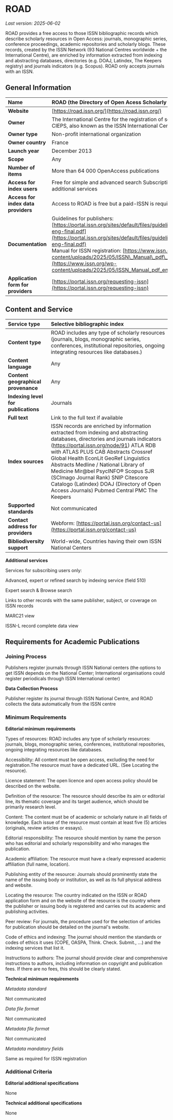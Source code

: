 # ROAD

*Last version: 2025-06-02*

ROAD provides a free access to those ISSN bibliographic records which describe scholarly resources in Open Access: journals, monographic series, conference proceedings, academic repositories and scholarly blogs. These records, created by the ISSN Network (93 National Centres worldwide \+ the International Centre), are enriched by information extracted from indexing and abstracting databases, directories (e.g. DOAJ, Latindex, The Keepers registry) and journals indicators (e.g. Scopus). ROAD only accepts journals with an ISSN.

## General Information

| Name | ROAD (the Directory of Open Acess Scholarly Resources) |
| :---- | :---- |
| **Website** | [https://road.issn.org/](https://road.issn.org/) |
| **Owner** | The International Centre for the registration of serial publications – CIEPS, also known as the ISSN International Centre |
| **Owner type** | Non-profit international organization |
| **Owner country** | France |
| **Launch year** | December 2013 |
| **Scope** | Any |
| **Number of items** | More than 64 000 OpenAccess publications |
| **Access for index users** | Free for simple and advanced search Subscription required for additional services |
| **Access for index data providers** | Access to ROAD is free but a paid-ISSN is required |
| **Documentation** | Guidelines for publishers: [https://portal.issn.org/sites/default/files/guidelinespublishers\_merged-eng-final.pdf](https://portal.issn.org/sites/default/files/guidelinespublishers_merged-eng-final.pdf) <br> Manual for ISSN registration: [https://www.issn.org/wp-content/uploads/2025/05/ISSN\_Manual\_pdf\_en.html](https://www.issn.org/wp-content/uploads/2025/05/ISSN_Manual_pdf_en.html) |
| **Application form for providers** | [https://portal.issn.org/requesting-issn](https://portal.issn.org/requesting-issn) |

## Content and Service

| Service type | Selective bibliographic index |
| :---- | :---- |
| **Content type** | ROAD includes any type of scholarly resources (journals, blogs, monographic series, conferences, institutional repositories, ongoing integrating resources like databases.) |
| **Content language** | Any |
| **Content geographical provenance** | Any |
| **Indexing level for publications** | Journals |
| **Full text** | Link to the full text if available |
| **Index sources** | ISSN records are enriched by information extracted from indexing and abstracting databases, directories and journals indicators (https://portal.issn.org/node/91) ATLA RDB with ATLAS PLUS CAB Abstracts Crossref Global Health EconLit GeoRef Linguistics Abstracts Medline / National Library of Medicine Mir@bel PsycINFO® Scopus SJR (SCImago Journal Rank) SNIP Citescore Catalogo (Latindex) DOAJ (Directory of Open Access Journals) Pubmed Central PMC The Keepers |
| **Supported standards** | Not communicated |
| **Contact address for providers** | Webform: [https://portal.issn.org/contact-us](https://portal.issn.org/contact-us) |
| **Bibliodiversity support** | World-wide, Countries having their own ISSN National Centers |

**Additional services**

Services for subscribing users only:

Advanced, expert or refined search by indexing service (field 510\)

Expert search & Browse search

Links to other records with the same publisher, subject, or coverage on ISSN records

MARC21 view

ISSN-L record complete data view

## Requirements for Academic Publications

### Joining Process

Publishers register journals through ISSN National centers (the options to get ISSN depends on the National Center; International organisations could register periodicals through ISSN International center)

**Data Collection Process**  

Publisher register its journal through ISSN National Centre, and ROAD collects the data automatically from the ISSN centre

### Minimum Requirements

**Editorial minimum requirements**

Types of resources: ROAD includes any type of scholarly resources: journals, blogs, monographic series, conferences, institutional repositories, ongoing integrating resources like databases.

Accessibility: All content must be open access, excluding the need for registration.The resource must have a dedicated URL. (See Locating the resource).

Licence statement: The open licence and open access policy should be described on the website.

Definition of the resource: The resource should describe its aim or editorial line, its thematic coverage and its target audience, which should be primarily research level.

Content: The content must be of academic or scholarly nature in all fields of knowledge. Each issue of the resource must contain at least five (5) articles (originals, review articles or essays).

Editorial responsibility: The resource should mention by name the person who has editorial and scholarly responsibility and who manages the publication.

Academic affiliation: The resource must have a clearly expressed academic affiliation (full name, location).

Publishing entity of the resource: Journals should prominently state the name of the issuing body or institution, as well as its full physical address and website.

Locating the resource: The country indicated on the ISSN or ROAD application form and on the website of the resource is the country where the publisher or issuing body is registered and carries out its academic and publishing activities.

Peer review: For journals, the procedure used for the selection of articles for publication should be detailed on the journal's website.

Code of ethics and indexing: The journal should mention the standards or codes of ethics it uses (COPE, OASPA, Think. Check. Submit., ...) and the indexing services that list it.

Instructions to authors: The journal should provide clear and comprehensive instructions to authors, including information on copyright and publication fees. If there are no fees, this should be clearly stated.

**Technical minimum requirements**

*Metadata standard*

Not communicated

*Data file format*

Not communicated

*Metadata file format*

Not communicated

*Metadata mandatory fields*

Same as required for ISSN registration

### Additional Criteria

**Editorial additional specifications**

None

**Technical additional specifications**

None  
